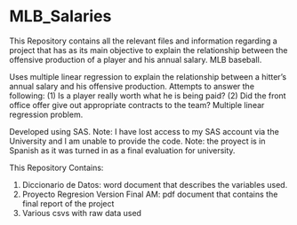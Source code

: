 # MLB_Salaries
This Repository contains all the relevant files and information regarding a project that has as its main objective to explain the relationship between the offensive production of a player and his annual salary.
MLB baseball.

Uses multiple linear regression to explain the relationship between a hitter’s annual salary and his offensive production. Attempts to answer the following: (1) Is a player really worth what he is being paid? (2) Did the front office offer give out appropriate contracts to the team? Multiple linear regression problem. 

Developed using SAS. Note: I have lost access to my SAS account via the University and I am unable to provide the code. 
Note: the proyect is in Spanish as it was turned in as a final evaluation for university.

This Repository Contains:
1. Diccionario de Datos: word document that describes the variables used.
2. Proyecto Regresion Version Final AM: pdf document that contains the final report of the project
3. Various csvs with raw data used
